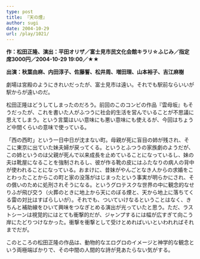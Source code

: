 ```yaml
---
type: post
title: 『天の煙』
author: sugi
date: 2004-10-29
url: /play/1021/
---
```

**作：松田正隆、演出：平田オリザ／富士見市民文化会館キラリ☆ふじみ／指定席3000円／2004-10-29 19:00／★★**

**出演：秋葉由麻、内田淳子、佐藤誓、松井周、増田理、山本裕子、吉江麻樹**

劇場は宮殿のようにきれいだったが、富士見市は遠い。それでも駅前ならいいが駅からが遠いのだ。

松田正隆はどうしてしまったのだろう。前回のこのコンビの作品『雲母坂』もそうだったが、これを書いた人がふつうに社会的生活を営んでいることが不思議に思えてしまう。という言葉はいい意味にも悪い意味にも使えるが、今回はちょうど中間くらいの意味で使っている。

「西の西町」という一日中日が沈まない町。母親が死に盲目の姉が残され、そこに東京に出ていた妹夫婦が戻ってくる。というとふつうの家族劇のようだが、この姉というのは父親が死んで以来成長を止めていることになっているし、妹の夫は靴屋になることを強制されるし、彼が作る靴の皮にはふたなりの病人の背中が使われることになっている。おまけに、昔妹がやんごとなき人からの求婚をことわったことからこの町と家の没落がはじまったという事実が明らかにされ、その償いのために処刑されそうになる。というグロテスクな世界の中に観念的なせりふが飛び交う（火葬のときに地上から天にのぼる煙と、天から地上に落ちてくる雷の対比はすばらしいが）。それでも、ついていけなるということはなく、きちんと補助線をひいて興味をつなぎとめる演出が光っていたと思う。ただ、ラストシーンは視覚的にはとても衝撃的だが、ジャンプするには幅が広すぎて向こう岸にたどりつけなかった。衝撃を衝撃として受けとめればいいといわれればそれまでだが。

このところの松田正隆の作品は、動物的なエログロのイメージと神学的な観念という両極端ばかりで、その中間の人間的な詩が見あたらない気がする。

